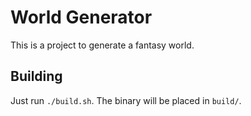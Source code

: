 # World Generator

This is a project to generate a fantasy world.

## Building

Just run `./build.sh`. The binary will be placed in `build/`.
